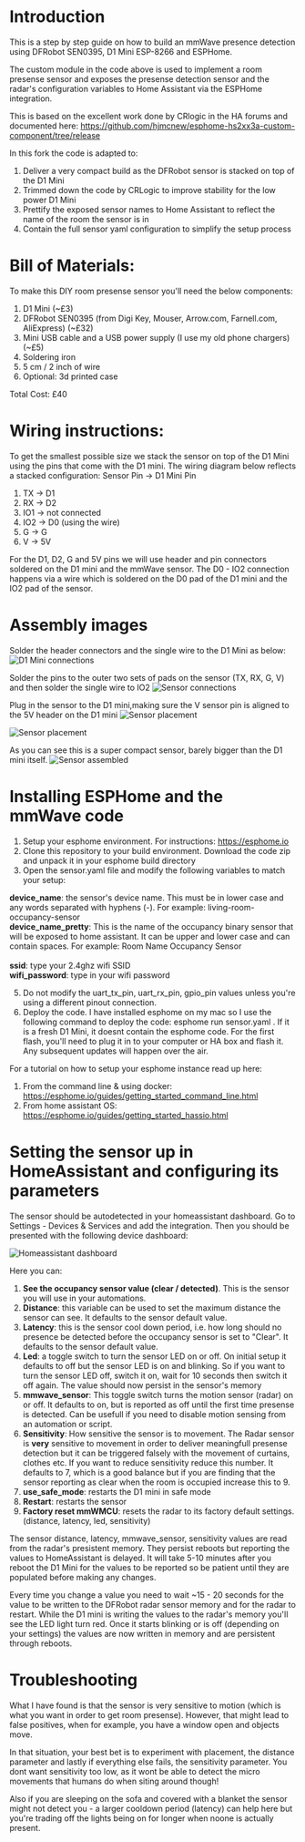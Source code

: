 # Introduction
This is a step by step guide on how to build an mmWave presence detection using DFRobot SEN0395, D1 Mini ESP-8266 and ESPHome. 

The custom module in the code above is used to implement a room presense sensor and exposes the presense detection sensor and the radar's configuration variables to Home Assistant via the ESPHome integration.

This is based on the excellent work done by CRlogic in the HA forums and documented here: https://github.com/hjmcnew/esphome-hs2xx3a-custom-component/tree/release

In this fork the code is adapted to:
1. Deliver a very compact build as the DFRobot sensor is stacked on top of the D1 Mini
2. Trimmed down the code by CRLogic to improve stability for the low power D1 Mini
3. Prettify the exposed sensor names to Home Assistant to reflect the name of the room the sensor is in
4. Contain the full sensor yaml configuration to simplify the setup process


# Bill of Materials:
To make this DIY room presense sensor you'll need the below components:
1. D1 Mini (~£3)
2. DFRobot SEN0395 (from Digi Key, Mouser, Arrow.com, Farnell.com, AliExpress) (~£32)
3. Mini USB cable and a USB power supply (I use my old phone chargers) (~£5)
4. Soldering iron
5. 5 cm / 2 inch of wire
6. Optional: 3d printed case

Total Cost: £40

# Wiring instructions:
To get the smallest possible size we stack the sensor on top of the D1 Mini using the pins that come with the D1 mini. The wiring diagram below reflects a stacked configuration:
Sensor Pin -> D1 Mini Pin
1. TX -> D1
2. RX -> D2
3. IO1 -> not connected
4. IO2 -> D0 (using the wire)
5. G -> G
6. V -> 5V

For the D1, D2, G and 5V pins we will use header and pin connectors soldered on the D1 mini and the mmWave sensor. The D0 - IO2 connection happens via a wire which is soldered on the D0 pad of the D1 mini and the IO2 pad of the sensor.

# Assembly images

Solder the header connectors and the single wire to the D1 Mini as below:
![D1 Mini connections](project-images/1.jpeg "D1 Mini connections")

Solder the pins to the outer two sets of pads on the sensor (TX, RX, G, V) and then solder the single wire to IO2
![Sensor connections](project-images/2.jpeg "Sensor connections")

Plug in the sensor to the D1 mini,making sure the V sensor pin is aligned to the 5V header on the D1 mini
![Sensor placement](project-images/3.jpeg "Sensor placement")

![Sensor placement](project-images/5.jpeg "Sensor placement")

As you can see this is a super compact sensor, barely bigger than the D1 mini itself.
![Sensor assembled](project-images/6.jpeg "Sensor assembled")

# Installing ESPHome and the mmWave code

1. Setup your esphome environment. For instructions: https://esphome.io
2. Clone this repository to your build environment. Download the code zip and unpack it in your esphome build directory
3. Open the sensor.yaml file and modify the following variables to match your setup:

**device_name**: the sensor's device name. This must be in lower case and any words separated with hyphens (-). For example: living-room-occupancy-sensor<br>
**device_name_pretty**: This is the name of the occupancy binary sensor that will be exposed to home assistant. It can be upper and lower case and can contain spaces. For example: Room Name Occupancy Sensor<br><br>
**ssid**: type your 2.4ghz wifi SSID<br>
**wifi_password**: type in your wifi password<br>

5. Do not modify the uart_tx_pin, uart_rx_pin, gpio_pin values unless you're using a different pinout connection.
4. Deploy the code. I have installed esphome on my mac so I use the following command to deploy the code: esphome run sensor.yaml . If it is a fresh D1 Mini, it doesnt contain the esphome code. For the first flash, you'll need to plug it in to your computer or HA box and flash it. Any subsequent updates will happen over the air. 

For a tutorial on how to setup your esphome instance read up here:
1. From the command line & using docker: https://esphome.io/guides/getting_started_command_line.html
2. From home assistant OS: https://esphome.io/guides/getting_started_hassio.html


# Setting the sensor up in HomeAssistant and configuring its parameters
The sensor should be autodetected in your homeassistant dashboard. Go to Settings - Devices & Services and add the integration. Then you should be presented with the following device dashboard:

![Homeassistant dashboard](project-images/homeassistant.jpeg "Homeassistant dashboard")

Here you can:
1. **See the occupancy sensor value (clear / detected)**. This is the sensor you will use in your automations. 
2. **Distance**: this variable can be used to set the maximum distance the sensor can see. It defaults to the sensor default value.
3. **Latency**: this is the sensor cool down period, i.e. how long should no presence be detected before the occupancy sensor is set to "Clear". It defaults to the sensor default value.
4. **Led**: a toggle switch to turn the sensor LED on or off. On initial setup it defaults to off but the sensor LED is on and blinking. So if you want to turn the sensor LED off, switch it on, wait for 10 seconds then switch it off again. The value should now persist in the sensor's memory
5. **mmwave_sensor**: This toggle switch turns the motion sensor (radar) on or off. It defaults to on, but is reported as off until the first time presense is detected. Can be usefull if you need to disable motion sensing from an automation or script.
6. **Sensitivity**: How sensitive the sensor is to movement. The Radar sensor is **very** sensitive to movement in order to deliver meaningfull presense detection but it can be triggered falsely with the movement of curtains, clothes etc. If you want to reduce sensitivity reduce this number. It defaults to 7, which is a good balance but if you are finding that the sensor reporting as clear when the room is occupied increase this to 9.
7. **use_safe_mode**: restarts the D1 mini in safe mode
8. **Restart**: restarts the sensor
9. **Factory reset mmWMCU**: resets the radar to its factory default settings. (distance, latency, led, sensitivity)

The sensor distance, latency, mmwave_sensor, sensitivity values are read from the radar's presistent memory. They persist reboots but reporting the values to HomeAssistant is delayed. It will take 5-10 minutes after you reboot the D1 Mini for the values to be reported so be patient until they are populated before making any changes.

Every time you change a value you need to wait ~15 - 20 seconds for the value to be written to the DFRobot radar sensor memory and for the radar to restart. While the D1 mini is writing the values to the radar's memory you'll see the LED light turn red. Once it starts blinking or is off (depending on your settings) the values are now written in memory and are persistent through reboots. 

# Troubleshooting
What I have found is that the sensor is very sensitive to motion (which is what you want in order to get room presense). However, that might lead to false positives, when for example, you have a window open and objects move. 

In that situation, your best bet is to experiment with placement, the distance parameter and lastly if everything else fails, the sensitivity parameter. You dont want sensitivity too low, as it wont be able to detect the micro movements that humans do when siting around though!

Also if you are sleeping on the sofa and covered with a blanket the sensor might not detect you - a larger cooldown period (latency) can help here but you're trading off the lights being on for longer when noone is actually present.
